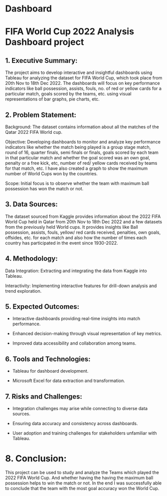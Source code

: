 # Dashboard

# FIFA World Cup 2022 Analysis Dashboard project
## 1. Executive Summary:
 
The project aims to develop interactive and insightful dashboards using Tableau for analyzing 
the dataset for FIFA World Cup, which took place from 20th Nov to 18th Dec 2022. The 
dashboards will focus on key performance indicators like ball possession, assists, fouls, no. of 
red or yellow cards for a particular match, goals scored by the teams, etc. using visual 
representations of bar graphs, pie charts, etc.

## 2. Problem Statement:
Background: The dataset contains information about all the matches of the Qatar 2022 FIFA 
World cup.
 
Objective: Developing dashboards to monitor and analyze key performance indicators like 
whether the match being played is a group stage match, round of 16, quarter finals, semi finals 
or finals, goals scored by each team in that particular match and whether the goal scored was 
an own goal, penalty or a free kick, etc, number of red/ yellow cards received by teams for that 
match, etc. I have also created a graph to show the maximum number of World Cups won by 
the countries.
 
Scope: Initial focus is to observe whether the team with maximum ball possession has won the 
match or not.

## 3. Data Sources:
The dataset sourced from Kaggle provides information about the 2022 FIFA World Cup held in 
Qatar from 20th Nov to 18th Dec 2022 and a few datasets from the previously held World cups. It 
provides insights like Ball possession, assists, fouls, yellow/ red cards received, penalties, own 
goals, offsides, etc. for each match and also how the number of times each country has 
participated in the event since 1930-2022. 

## 4. Methodology:
 Data Integration: Extracting and integrating the data from Kaggle into Tableau.
 
 Interactivity: Implementing interactive features for drill-down analysis and trend exploration.
 
## 5. Expected Outcomes:
 - Interactive dashboards providing real-time insights into match performance.
 
 - Enhanced decision-making through visual representation of key metrics.
 
 - Improved data accessibility and collaboration among teams.
   
## 6. Tools and Technologies:
 - Tableau for dashboard development.
 
 - Microsoft Excel for data extraction and transformation.
   
## 7. Risks and Challenges:
 - Integration challenges may arise while connecting to diverse data sources.
 
 - Ensuring data accuracy and consistency across dashboards.
 
 - User adoption and training challenges for stakeholders unfamiliar with Tableau.

# 8. Conclusion:
 This project can be used to study and analyze the Teams which played the 2022 FIFA World 
Cup. And whether having the having the maximum ball possession helps to win the match or 
not. In the end I was successfully able to conclude that the team with the most goal accuracy 
won the World Cup.
